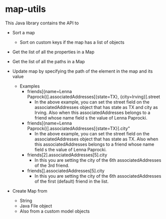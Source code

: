 # map-utils
This Java library contains the API to 

* Sort a map
	* Sort on custom keys if the map has a list of objects
* Get the list of all the properties in a Map
* Get the list of all the paths in a Map
* Update map by specifying the path of the element in the map and its value
	* Examples
		* friends[{name=Lenna Paprocki}].associatedAddresses[{state=TX}, {city=Irving}].street
			* In the above example, you can set the street field on the associatedAddresses object that has state as TX and city as Irving. Also when this associatedAddresses belongs to a friend whose name field s the value of Lenna Paprocki.
		* friends[{name=Lenna Paprocki}].associatedAddresses[{state=TX}].city"
			* In the above example, you can set the street field on the associatedAddresses object that has state as TX. Also when this associatedAddresses belongs to a friend whose name field s the value of Lenna Paprocki.
		* friends[2].associatedAddresses[5].city
			* In this you are setting the city of the 6th associatedAddresses of the 3rd friend.
		* friends[].associatedAddresses[5].city
			* In this you are setting the city of the 6th associatedAddresses of the first (default) friend in the list.
			
* Create Map from 
	* String
	* Java File object
	* Also from a custom model objects
